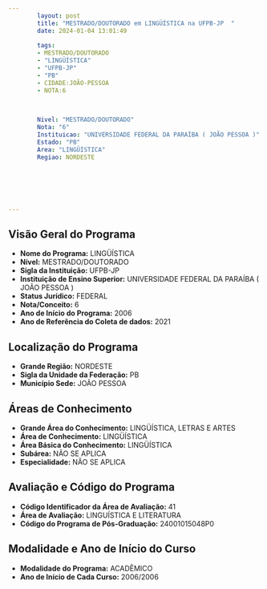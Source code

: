 ```yaml
---
        layout: post
        title: "MESTRADO/DOUTORADO em LINGÜÍSTICA na UFPB-JP  "
        date: 2024-01-04 13:01:49
     
        tags:
        - MESTRADO/DOUTORADO
        - "LINGÜÍSTICA"
        - "UFPB-JP"
        - "PB"
        - CIDADE:JOÃO-PESSOA
        - NOTA:6
        
       

        Nivel: "MESTRADO/DOUTORADO"
        Nota: "6"
        Instituicao: "UNIVERSIDADE FEDERAL DA PARAÍBA ( JOÃO PESSOA )"
        Estado: "PB"
        Area: "LINGÜÍSTICA"
        Regiao: NORDESTE
        
        
        
        
        
        
---
```

## Visão Geral do Programa
- **Nome do Programa:** LINGÜÍSTICA
- **Nível:** MESTRADO/DOUTORADO
- **Sigla da Instituição:** UFPB-JP
- **Instituição de Ensino Superior:** UNIVERSIDADE FEDERAL DA PARAÍBA ( JOÃO PESSOA )
- **Status Jurídico:** FEDERAL
- **Nota/Conceito:** 6
- **Ano de Início do Programa:** 2006
- **Ano de Referência do Coleta de dados:** 2021

## Localização do Programa
- **Grande Região:** NORDESTE
- **Sigla da Unidade da Federação:** PB
- **Município Sede:** JOÃO PESSOA

## Áreas de Conhecimento
- **Grande Área do Conhecimento:** LINGÜÍSTICA, LETRAS E ARTES
- **Área de Conhecimento:** LINGÜÍSTICA
- **Área Básica do Conhecimento:** LINGÜÍSTICA
- **Subárea:** NÃO SE APLICA
- **Especialidade:** NÃO SE APLICA

## Avaliação e Código do Programa
- **Código Identificador da Área de Avaliação:** 41
- **Área de Avaliação:** LINGUÍSTICA E LITERATURA
- **Código do Programa de Pós-Graduação:** 24001015048P0


## Modalidade e Ano de Início do Curso
- **Modalidade do Programa:** ACADÊMICO
- **Ano de Início de Cada Curso:** 2006/2006
